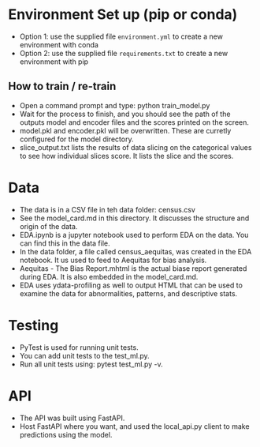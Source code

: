 # Environment Set up (pip or conda)
* Option 1: use the supplied file `environment.yml` to create a new environment with conda
* Option 2: use the supplied file `requirements.txt` to create a new environment with pip
    
## How to train / re-train
* Open a command prompt and type: python train_model.py
* Wait for the process to finish, and you should see the path of the outputs model and encoder files and the scores printed on the screen.
* model.pkl and encoder.pkl will be overwritten. These are curretly configured for the model directory.
* slice_output.txt lists the results of data slicing on the categorical values to see how individual slices score. It lists the slice and the scores.

# Data
* The data is in a CSV file in teh data folder: census.csv
* See the model_card.md in this directory. It discusses the structure and origin of the data.
* EDA.ipynb is a jupyter notebook used to perform EDA on the data. You can find this in the data file.
* In the data folder, a file called census_aequitas, was created in the EDA notebook. It us used to feed to Aequitas for bias analysis.
* Aequitas - The Bias Report.mhtml is the actual biase report generated during EDA. It is also embedded in the model_card.md.
* EDA uses ydata-profiling as well to output HTML that can be used to examine the data for abnormalities, patterns, and descriptive stats.

# Testing
* PyTest is used for running unit tests. 
* You can add unit tests to the test_ml.py.
* Run all unit tests using: pytest test_ml.py -v.

# API
* The API was built using FastAPI. 
* Host FastAPI where you want, and used the local_api.py client to make predictions using the model.